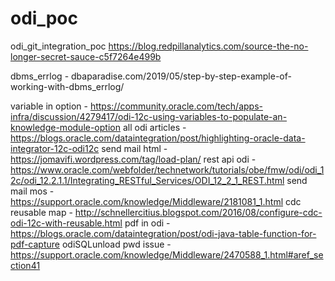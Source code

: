 # odi_poc
odi_git_integration_poc
https://blog.redpillanalytics.com/source-the-no-longer-secret-sauce-c5f7264e499b

dbms_errlog - dbaparadise.com/2019/05/step-by-step-example-of-working-with-dbms_errlog/

variable in option - https://community.oracle.com/tech/apps-infra/discussion/4279417/odi-12c-using-variables-to-populate-an-knowledge-module-option
all odi articles - https://blogs.oracle.com/dataintegration/post/highlighting-oracle-data-integrator-12c-odi12c
send mail html - https://jomavifi.wordpress.com/tag/load-plan/
rest api odi - https://www.oracle.com/webfolder/technetwork/tutorials/obe/fmw/odi/odi_12c/odi_12.2.1.1/Integrating_RESTful_Services/ODI_12_2_1_REST.html
send mail mos - https://support.oracle.com/knowledge/Middleware/2181081_1.html
cdc reusable map - http://schnellercitius.blogspot.com/2016/08/configure-cdc-odi-12c-with-reusable.html
pdf in odi - https://blogs.oracle.com/dataintegration/post/odi-java-table-function-for-pdf-capture
odiSQLunload pwd issue - https://support.oracle.com/knowledge/Middleware/2470588_1.html#aref_section41
